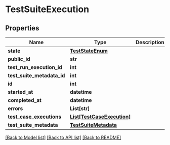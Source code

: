 <!--
 *
 * Copyright (c) 2023 Project CHIP Authors
 *
 * Licensed under the Apache License, Version 2.0 (the "License");
 * you may not use this file except in compliance with the License.
 * You may obtain a copy of the License at
 *
 * http://www.apache.org/licenses/LICENSE-2.0
 *
 * Unless required by applicable law or agreed to in writing, software
 * distributed under the License is distributed on an "AS IS" BASIS,
 * WITHOUT WARRANTIES OR CONDITIONS OF ANY KIND, either express or implied.
 * See the License for the specific language governing permissions and
 * limitations under the License.
-->
# TestSuiteExecution

## Properties
Name | Type | Description | Notes
------------ | ------------- | ------------- | -------------
**state** | [**TestStateEnum**](TestStateEnum.md) |  | 
**public_id** | **str** |  | 
**test_run_execution_id** | **int** |  | 
**test_suite_metadata_id** | **int** |  | 
**id** | **int** |  | 
**started_at** | **datetime** |  | [optional] 
**completed_at** | **datetime** |  | [optional] 
**errors** | **List[str]** |  | [optional] 
**test_case_executions** | [**List[TestCaseExecution]**](TestCaseExecution.md) |  | 
**test_suite_metadata** | [**TestSuiteMetadata**](TestSuiteMetadata.md) |  | 

[[Back to Model list]](../README.md#documentation-for-models) [[Back to API list]](../README.md#documentation-for-api-endpoints) [[Back to README]](../README.md)


